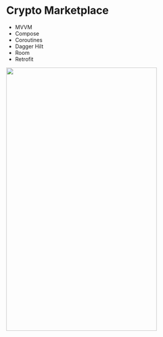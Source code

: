 # Crypto Marketplace
- MVVM
- Compose
- Coroutines
- Dagger Hilt
- Room
- Retrofit

<img src="https://github.com/KamilStrzelczyk/CryptoMarketplace/assets/73589639/3665a5ae-b03a-4225-951c-9fd39e1cc894" width="400" height="700">
